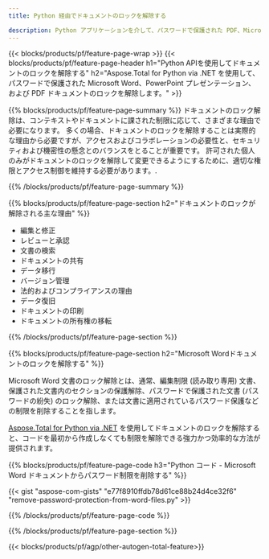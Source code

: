 ```yaml
---
title: Python 経由でドキュメントのロックを解除する 

description: Python アプリケーションを介して、パスワードで保護された PDF、Microsoft Word ドキュメント、PowerPoint プレゼンテーション ファイルのロックを解除します。
---
```


{{< blocks/products/pf/feature-page-wrap >}}
{{< blocks/products/pf/feature-page-header h1="Python APIを使用してドキュメントのロックを解除する" h2="Aspose.Total for Python via .NET を使用して、パスワードで保護された Microsoft Word、PowerPoint プレゼンテーション、および PDF ドキュメントのロックを解除します。" >}}

{{% blocks/products/pf/feature-page-summary %}}
ドキュメントのロック解除は、コンテキストやドキュメントに課された制限に応じて、さまざまな理由で必要になります。 多くの場合、ドキュメントのロックを解除することは実際的な理由から必要ですが、アクセスおよびコラボレーションの必要性と、セキュリティおよび機密性の懸念とのバランスをとることが重要です。 許可された個人のみがドキュメントのロックを解除して変更できるようにするために、適切な権限とアクセス制御を維持する必要があります。.

{{% /blocks/products/pf/feature-page-summary  %}}

{{% blocks/products/pf/feature-page-section  h2="ドキュメントのロックが解除される主な理由" %}}

- 編集と修正 
- レビューと承認 
- 文書の検索 
- ドキュメントの共有 
- データ移行 
- バージョン管理 
- 法的およびコンプライアンスの理由 
- データ復旧 
- ドキュメントの印刷 
- ドキュメントの所有権の移転

{{% /blocks/products/pf/feature-page-section %}}

{{% blocks/products/pf/feature-page-section  h2="Microsoft Wordドキュメントのロックを解除する" %}}

Microsoft Word 文書のロック解除とは、通常、編集制限 (読み取り専用) 文書、保護された文書内のセクションの保護解除、パスワードで保護された文書 (パスワードの紛失) のロック解除、または文書に適用されているパスワード保護などの制限を削除することを指します。  <br />

[Aspose.Total for Python via .NET](https://products.aspose.com/total/python-net/) を使用してドキュメントのロックを解除すると、コードを最初から作成しなくても制限を解除できる強力かつ効率的な方法が提供されます。

{{% blocks/products/pf/feature-page-code h3="Python コード - Microsoft Word ドキュメントからパスワード制限を削除する" %}}

{{< gist "aspose-com-gists" "e77f8910ffdb78d61ce88b24d4ce32f6" "remove-password-protection-from-word-files.py" >}}

{{% /blocks/products/pf/feature-page-code  %}}

{{% /blocks/products/pf/feature-page-section %}}

{{< blocks/products/pf/agp/other-autogen-total-feature>}}